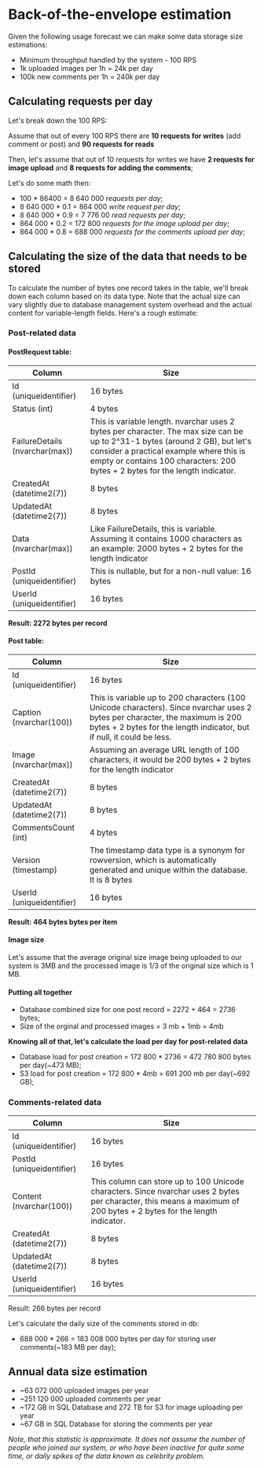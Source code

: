 # Back-of-the-envelope estimation

Given the following usage forecast we can make some data storage size estimations:

- Minimum throughput handled by the system - 100 RPS
- 1k uploaded images per 1h = 24k per day
- 100k new comments per 1h = 240k per day


## Calculating requests per day

Let's break down the 100 RPS:

Assume that out of every 100 RPS there are **10 requests for writes** (add comment or post) and **90 requests for reads**

Then, let's assume that out of 10 requests for writes we have **2 requests for image upload** and **8 requests for adding the comments**;

Let's do some math then:

- 100 * 86400 = 8 640 000 *requests per day*;
- 8 640 000 * 0.1 = 864 000 *write request per day*;
- 8 640 000 * 0.9 = 7 776 00 *read requests per day*;
- 864 000 * 0.2 = 172 800 *requests for the image upload per day*;
- 864 000 * 0.8 = 688 000 *requests for the comments upload per day*;

## Calculating the size of the data that needs to be stored

To calculate the number of bytes one record takes in the table, we'll break down each column based on its data type. 
Note that the actual size can vary slightly due to database management system overhead and the actual content for variable-length fields. Here's a rough estimate:

### Post-related data

#### PostRequest table:
| Column | Size |
|--------|--------|
|Id (uniqueidentifier) | 16 bytes|
|Status (int) | 4 bytes |
| FailureDetails (nvarchar(max)) | This is variable length. nvarchar uses 2 bytes per character. The max size can be up to 2^31-1 bytes (around 2 GB), but let's consider a practical example where this is empty or contains 100 characters: 200 bytes + 2 bytes for the length indicator.|
|CreatedAt (datetime2(7))| 8 bytes |
| UpdatedAt (datetime2(7))| 8 bytes |
|Data (nvarchar(max)) | Like FailureDetails, this is variable. Assuming it contains 1000 characters as an example: 2000 bytes + 2 bytes for the length indicator|
|PostId (uniqueidentifier) | This is nullable, but for a non-null value: 16 bytes|
|UserId (uniqueidentifier)| 16 bytes |

**Result: 2272 bytes per record**

#### Post table:
| Column | Size |
|--------|--------|
|Id (uniqueidentifier)| 16 bytes|
|Caption (nvarchar(100))| This is variable up to 200 characters (100 Unicode characters). Since nvarchar uses 2 bytes per character, the maximum is 200 bytes + 2 bytes for the length indicator, but if null, it could be less.|
|Image (nvarchar(max))| Assuming an average URL length of 100 characters, it would be 200 bytes + 2 bytes for the length indicator|
|CreatedAt (datetime2(7))| 8 bytes|
|UpdatedAt (datetime2(7))| 8 bytes |
|CommentsCount (int) | 4 bytes|
| Version (timestamp) | The timestamp data type is a synonym for rowversion, which is automatically generated and unique within the database. It is 8 bytes|
|UserId (uniqueidentifier)| 16 bytes|

**Result:  464 bytes bytes per item**

#### Image size

Let's assume that the average original size image being uploaded to our system is 3MB and the processed image is 1/3 of the original size which is 1 MB.

#### Putting all together

- Database combined size for one post record = 2272 + 464 = 2736 bytes;
- Size of the orginal and processed images = 3 mb + 1mb = 4mb

**Knowing all of that, let's calculate the load per day for post-related data**

- Database load for post creation = 172 800 * 2736 = 472 780 800 bytes per day(~473 MB);
- S3 load for post creation = 172 800 * 4mb = 691 200 mb per day(~692 GB);


### Comments-related data
| Column | Size |
|--------|--------|
|Id (uniqueidentifier)| 16 bytes|
|PostId (uniqueidentifier)| 16 bytes|
|Content (nvarchar(100))| This column can store up to 100 Unicode characters. Since nvarchar uses 2 bytes per character, this means a maximum of 200 bytes + 2 bytes for the length indicator.|
|CreatedAt (datetime2(7))| 8 bytes|
|UpdatedAt (datetime2(7))| 8 bytes|
|UserId (uniqueidentifier)| 16 bytes|

Result: 266 bytes per record

Let's calculate the daily size of the comments stored in db:
- 688 000 * 266 = 183 008 000 bytes per day for storing user comments(~183 MB per day);

## Annual data size estimation
- ~63 072 000 uploaded images per year
- ~251 120 000 uploaded comments per year
- ~172 GB in SQL Database and 272 TB for S3 for image uploading per year
- ~67 GB in SQL Database for storing the comments per year

*Note, that this statistic is approximate. It does not assume the number of people who joined our system, or who have been inactive for quite some time, or daily spikes of the data known as celebrity problem.*
